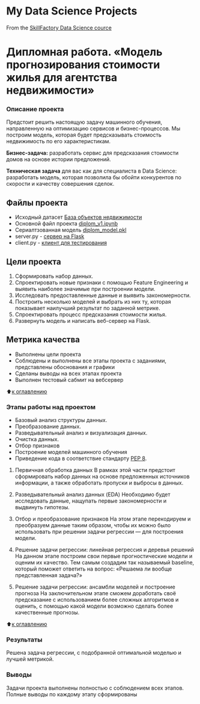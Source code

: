 # My Data Science Projects
From the [SkillFactory Data Science cource](https://skillfactory.ru/data-scientist)

# Дипломная работа. «Модель прогнозирования стоимости жилья для агентства недвижимости»

### Описание проекта

Предстоит решить настоящую задачу машинного обучения, направленную на оптимизацию сервисов и бизнес-процессов. Мы построим модель, которая будет предсказывать стоимость недвижимость по его характеристикам.

**Бизнес-задача:** разработать сервис для предсказания стоимости домов на основе истории предложений.

**Техническая задача** для вас как для специалиста в Data Science: разработать модель, которая позволила бы обойти конкурентов по скорости и качеству совершения сделок.

## Файлы проекта
+ Исходный датасет [База объектов недвижимости](https://drive.google.com/file/d/11-ZNNIdcQ7TbT8Y0nsQ3Q0eiYQP__NIW/view)
+ Основной файл проекта [diplom_v1.ipynb](https://github.com/Sphexxx/Diplom/blob/main/diplom_v1.ipynb)
+ Сериалтзованная модель [diplom_model.pkl](https://drive.google.com/file/d/1Emm0apJ-2I9ZTJQIXQGwvyU0MhCeYEBt/view?usp=sharing)
+ server.py - [сервер на Flask](https://github.com/Sphexxx/Diplom/blob/main/server.py)
+ client.py - [клиент для тестирования](https://github.com/Sphexxx/Diplom/blob/main/client.py)

## Цели проекта

1. Сформировать набор данных.
2. Спроектировать новые признаки с помощью Feature Engineering и выявить наиболее значимые при построении модели.
3. Исследовать предоставленные данные и выявить закономерности.
4. Построить несколько моделей и выбрать из них ту, которая показывает наилучший результат по заданной метрике.
5. Спроектировать процесс предсказания стоимости жилья.
6. Развернуть модель и написать веб-сервер на Flask.

## Метрика качества

+ Выполнены цели проекта
+ Соблюдены и выполнены все этапы проекта с заданиями, представлены обоснования и графики
+ Сделаны выводы на всех этапах проекта
+ Выполнен тестовый сабмит на вебсервер

:arrow_up:[к оглавлению](https://github.com/Sphexxx/Diplom/blob/main/README.md#Оглавление)

### Этапы работы над проектом
+ Базовый анализ структуры данных.
+ Преобразование данных.
+ Разведывательный анализ и визуализация данных.
+ Очистка данных.
+ Отбор признаков
+ Построение моделей машинного обучения
+ Приведение кода в соответствие стандарту [PEP 8](https://peps.python.org/pep-0008/).

1. Первичная обработка данных
В рамках этой части предстоит сформировать набор данных на основе предложенных источников информации, а также обработать пропуски и выбросы в данных.

2. Разведывательный анализ данных (EDA)
Необходимо будет исследовать данные, нащупать первые закономерности и выдвинуть гипотезы.

3. Отбор и преобразование признаков
На этом этапе перекодируем и преобразуем данные таким образом, чтобы их можно было использовать при решении задачи регрессии — для построения модели.

4. Решение задачи регрессии: линейная регрессия и деревья решений
На данном этапе построим свои первые прогностические модели и оценим их качество. Тем самым создадим так называемый baseline, который поможет ответить на вопрос: «Решаема ли вообще представленная задача?»

5. Решение задачи регрессии: ансамбли моделей и построение прогноза
На заключительном этапе сможем доработать своё предсказание с использованием более сложных алгоритмов и оценить, с помощью какой модели возможно сделать более качественные прогнозы.

:arrow_up:[к оглавлению](https://github.com/Sphexxx/Diplom/blob/main/README.md#Оглавление)

### Результаты

Решена задача регрессии, с подобранной оптимальной моделью и лучшей метрикой.

### Выводы

Задачи проекта выполнены полностью с соблюдением всех этапов. Полные выводы по каждому этапу сформированы